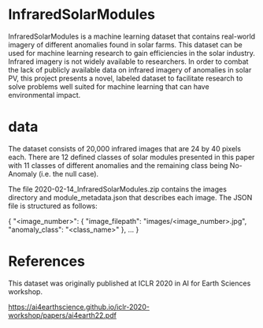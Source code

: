 # InfraredSolarModules
InfraredSolarModules is a machine learning dataset that contains real-world imagery of different anomalies found in solar farms. This dataset can be used for machine learning research to gain efficiencies in the solar industry. Infrared imagery is not widely available to researchers. In order to combat the lack of publicly available data on infrared imagery of anomalies in solar PV, this project presents a novel, labeled dataset to facilitate research to solve problems well suited for machine learning that can have environmental impact.
# data
The dataset consists of 20,000 infrared images that are 24 by 40 pixels each. There are 12 defined classes of solar modules presented in this paper with 11 classes of different anomalies and the remaining class being No-Anomaly (i.e. the null case).




The file 2020-02-14_InfraredSolarModules.zip contains the images directory and module_metadata.json that describes each image. The JSON file is structured as follows:

{
  "<image_number>": {
    "image_filepath": "images/<image_number>.jpg", 
    "anomaly_class": "<class_name>"
  },
  ...
}

# References
This dataset was originally published at ICLR 2020 in AI for Earth Sciences workshop.

https://ai4earthscience.github.io/iclr-2020-workshop/papers/ai4earth22.pdf
